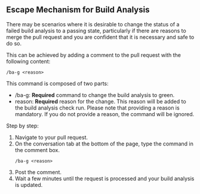 ## Escape Mechanism for Build Analysis

There may be scenarios where it is desirable to change the status of a failed build analysis to a passing state, particularly if there are reasons to merge the pull request and you are confident that it is necessary and safe to do so.

This can be achieved by adding a comment to the pull request with the following content:

```
/ba-g <reason>
```
This command is composed of two parts:

- /ba-g: **Required** command to change the build analysis to green.
- reason: **Required** reason for the change. This reason will be added to the build analysis check run.
Please note that providing a reason is mandatory. If you do not provide a reason, the command will be ignored.


Step by step:
1. Navigate to your pull request.
2. On the conversation tab at the bottom of the page, type the command in the comment box.
    ```
    /ba-g <reason>
    ```
3. Post the comment.
4. Wait a few minutes until the request is processed and your build analysis is updated.